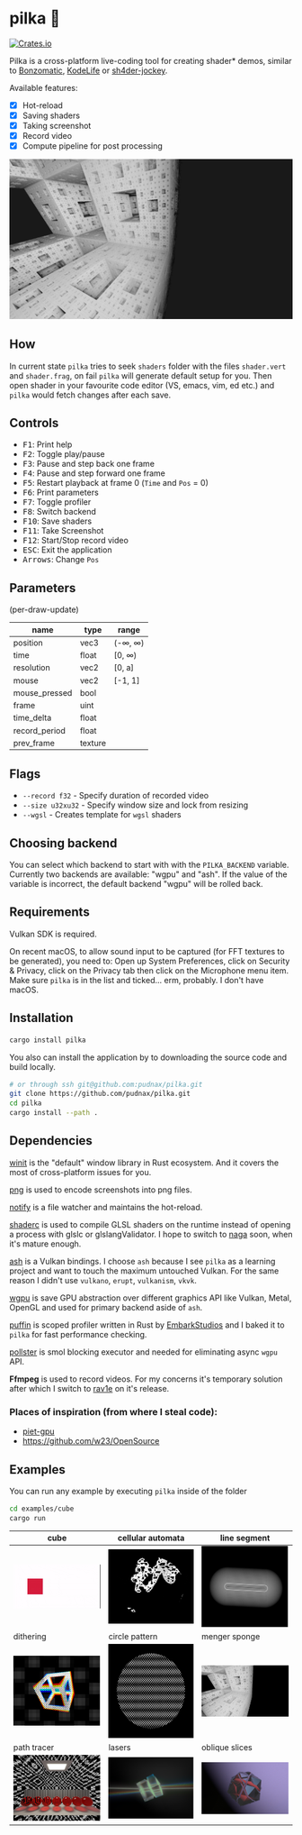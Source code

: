 # pilka 🔩

[![Crates.io](https://img.shields.io/crates/v/pilka.svg)](https://crates.io/crates/pilka)

Pilka is a cross-platform live-coding tool for creating shader\* demos,
similar to [Bonzomatic](https://github.com/Gargaj/Bonzomatic), [KodeLife](https://hexler.net/products/kodelife) or [sh4der-jockey](https://github.com/slerpyyy/sh4der-jockey).

Available features:

- [x] Hot-reload
- [x] Saving shaders
- [x] Taking screenshot
- [x] Record video
- [x] Compute pipeline for post processing

![preview](menger_sponge.png)

## How

In current state `pilka` tries to seek `shaders` folder with the files
`shader.vert` and `shader.frag`, on fail `pilka` will generate
default setup for you. Then open shader in your favourite code editor (VS,
emacs, vim, ed etc.) and `pilka` would fetch changes after each save.

## Controls

- <kbd>F1</kbd>: Print help
- <kbd>F2</kbd>: Toggle play/pause
- <kbd>F3</kbd>: Pause and step back one frame
- <kbd>F4</kbd>: Pause and step forward one frame
- <kbd>F5</kbd>: Restart playback at frame 0 (`Time` and `Pos` = 0)
- <kbd>F6</kbd>: Print parameters
- <kbd>F7</kbd>: Toggle profiler
- <kbd>F8</kbd>: Switch backend
- <kbd>F10</kbd>: Save shaders
- <kbd>F11</kbd>: Take Screenshot
- <kbd>F12</kbd>: Start/Stop record video
- <kbd>ESC</kbd>: Exit the application
- <kbd>Arrows</kbd>: Change `Pos`

## Parameters

(per-draw-update)

| name          | type    | range   |
| ------------- | ------- | ------- |
| position      | vec3    | (-∞, ∞) |
| time          | float   | [0, ∞)  |
| resolution    | vec2    | [0, a]  |
| mouse         | vec2    | [-1, 1] |
| mouse_pressed | bool    |         |
| frame         | uint    |         |
| time_delta    | float   |         |
| record_period | float   |         |
| prev_frame    | texture |         |

## Flags

 - `--record f32` - Specify duration of recorded video
 - `--size u32xu32` - Specify window size and lock from resizing
 - `--wgsl` - Creates template for `wgsl` shaders

## Choosing backend

You can select which backend to start with with the `PILKA_BACKEND` variable.
Currently two backends are available: "wgpu" and "ash". If the value of the
variable is incorrect, the default backend "wgpu" will be rolled back.

## Requirements

Vulkan SDK is required.

On recent macOS, to allow sound input to be captured (for FFT textures to
be generated), you need to: Open up System Preferences, click on Security
& Privacy, click on the Privacy tab then click on the Microphone menu item.
Make sure `pilka` is in the list and ticked...
erm, probably. I don't have macOS.

## Installation

```Bash
cargo install pilka
```

You also can install the application by to downloading the source code
and build locally.

```Bash
# or through ssh git@github.com:pudnax/pilka.git
git clone https://github.com/pudnax/pilka.git
cd pilka
cargo install --path .
```

## Dependencies

[winit](https://crates.io/crates/winit) is the "default" window library in Rust ecosystem. And it covers
the most of cross-platform issues for you.

[png](https://crates.io/crates/png) is used to encode screenshots into png files.

[notify](https://crates.io/crates/notify) is a file watcher and maintains the hot-reload.

[shaderc](https://crates.io/crates/shaderc) is used to compile GLSL shaders on the runtime instead of opening
a process with glslc or glslangValidator. I hope to switch to [naga](https://crates.io/crates/naga) soon,
when it's mature enough.

[ash](https://crates.io/crates/ash) is a Vulkan bindings. I choose `ash` because I see `pilka` as a
learning project and want to touch the maximum untouched Vulkan. For the
same reason I didn't use `vulkano`, `erupt`, `vulkanism`, `vkvk`.

[wgpu](https://github.com/gfx-rs/wgpu) is save GPU abstraction over different graphics API like
Vulkan, Metal, OpenGL and used for primary backend aside of `ash`.

[puffin](https://github.com/EmbarkStudios/puffin) is scoped profiler written in Rust by [EmbarkStudios](https://github.com/EmbarkStudios) and I baked it to `pilka` for fast performance checking.

[pollster](https://github.com/zesterer/pollster) is smol blocking executor and needed for eliminating
async `wgpu` API.

**Ffmpeg** is used to record videos. For my concerns it's
temporary solution after which I switch to [rav1e](https://github.com/xiph/rav1e) on it's release.

### Places of inspiration (from where I steal code):

- [piet-gpu](https://github.com/linebender/piet-gpu)
- https://github.com/w23/OpenSource

## Examples
You can run any example by executing `pilka` inside of the folder
```bash
cd examples/cube
cargo run
```

| cube                                                | cellular automata                                               | line segment                                      |
|-----------------------------------------------------|-----------------------------------------------------------------|---------------------------------------------------|
| ![cube](./examples/cube/cube.gif)                   | ![automata](./examples/cellular_automata/cellular-automata.gif) | ![line](./examples/line_segment/line-segment.png) |
| dithering                                           | circle pattern                                                  | menger sponge                                     |
| ![dithering](./examples/dithering/dithering.png)    | ![pattern](./examples/circle_pattern/circle-pattern.png)        | ![spoonge](./examples/menger_sponge/sponge.jpg)   |
| path tracer                                         | lasers                                                          | oblique slices                                    |
| ![tracer](./examples/path_tracer/path_tracer.png)   | ![lasers](./examples/laser/laser.png)                           | ![slices](./examples/slices/slices.png)           |
